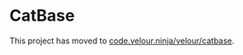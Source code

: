 # CatBase

This project has moved to [code.velour.ninja/velour/catbase](https://code.chrissexton.org/velour/catbase).
